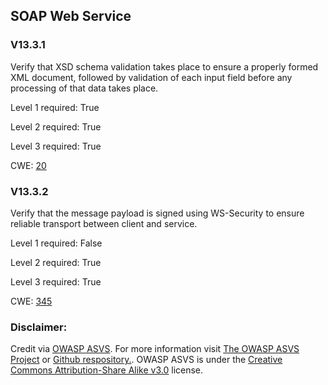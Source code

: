 ##  SOAP Web Service

### V13.3.1

Verify that XSD schema validation takes place to ensure a properly formed XML document, followed by validation of each input field before any processing of that data takes place.

Level 1 required: True

Level 2 required: True

Level 3 required: True

CWE: [20](https://cwe.mitre.org/data/definitions/20)

### V13.3.2

Verify that the message payload is signed using WS-Security to ensure reliable transport between client and service.

Level 1 required: False

Level 2 required: True

Level 3 required: True

CWE: [345](https://cwe.mitre.org/data/definitions/345)



### Disclaimer:

Credit via [OWASP ASVS](https://owasp.org/www-project-application-security-verification-standard/). For more information visit [The OWASP ASVS Project](https://owasp.org/www-project-application-security-verification-standard/) or [Github respository.](https://github.com/OWASP/ASVS). OWASP ASVS is under the [Creative Commons Attribution-Share Alike v3.0](https://creativecommons.org/licenses/by-sa/3.0/) license.
